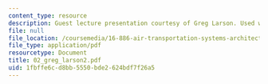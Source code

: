```yaml
---
content_type: resource
description: Guest lecture presentation courtesy of Greg Larson. Used with permission.
file: null
file_location: /coursemedia/16-886-air-transportation-systems-architecting-spring-2004/1fbffe6cd8bb5550bde2624bdf7f26a5_02_greg_larson2.pdf
file_type: application/pdf
resourcetype: Document
title: 02_greg_larson2.pdf
uid: 1fbffe6c-d8bb-5550-bde2-624bdf7f26a5
---
```


